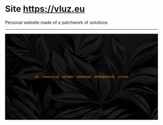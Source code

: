 # Site https://vluz.eu
Personal website made of a patchwork of solutions

<hr>

![Screenshot](screenshot.jpg?raw=true "Screenshot")
